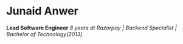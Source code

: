 # Junaid Anwer
**Lead Software Engineer**
*8 years at Razorpay | Backend Specialist | Bachelor of Technology(2013)*
